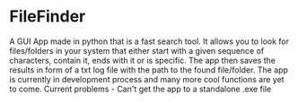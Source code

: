 # FileFinder
A GUI App made in python that is a fast search tool. It allows you to look for files/folders in your system that either start with a given sequence of characters, contain it, ends with it or is specific. The app then saves the results in form of a txt log file with the path to the found file/folder. The app is currently in development process and many more cool functions are yet to come.  Current problems - Can't get the app to a standalone .exe file
